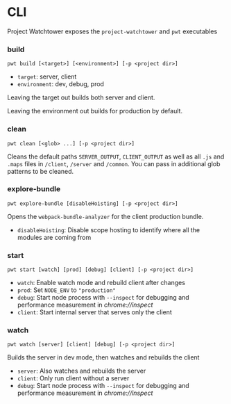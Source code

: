 # CLI

Project Watchtower exposes the `project-watchtower` and `pwt` executables

### build

```
pwt build [<target>] [<environment>] [-p <project dir>]
```

-   `target`: server, client
-   `environment`: dev, debug, prod

Leaving the target out builds both server and client.

Leaving the environment out builds for production by default.

### clean

```
pwt clean [<glob> ...] [-p <project dir>]
```

Cleans the default paths `SERVER_OUTPUT`, `CLIENT_OUTPUT` as well as all `.js` and `.maps` files in `/client`, `/server` and `/common`. You can pass in additional glob patterns to be cleaned.

### explore-bundle

```
pwt explore-bundle [disableHoisting] [-p <project dir>]
```

Opens the `webpack-bundle-analyzer` for the client production bundle.

-   `disableHoisting`: Disable scope hosting to identify where all the modules are coming from

### start

```
pwt start [watch] [prod] [debug] [client] [-p <project dir>]
```

-   `watch`: Enable watch mode and rebuild client after changes
-   `prod`: Set `NODE_ENV` to `"production"`
-   `debug`: Start node process with `--inspect` for debugging and performance measurement in _chrome://inspect_
-   `client`: Start internal server that serves only the client

### watch

```
pwt watch [server] [client] [debug] [-p <project dir>]
```

Builds the server in dev mode, then watches and rebuilds the client

-   `server`: Also watches and rebuilds the server
-   `client`: Only run client without a server
-   `debug`: Start node process with `--inspect` for debugging and performance measurement in _chrome://inspect_
